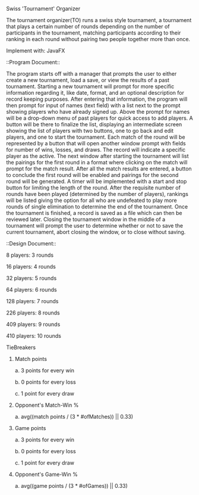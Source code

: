 Swiss 'Tournament' Organizer

The tournament organizer(TO) runs a swiss style tournament, a tournament that
plays a certain number of rounds depending on the number of participants in the
tournament, matching participants according to their ranking in each round
without pairing two people together more than once.

Implement with: JavaFX


::Program Document::

The program starts off with a manager that prompts the user to either create a new tournament,
load a save, or view the results of a past tournament. Starting a new tournament will prompt for more 
specific information regarding it, like date, format, and an optional description for
record keeping purposes. After entering that information, the program will then prompt for
input of names (text field) with a list next to the prompt showing players who have already signed up.
Above the prompt for names will be a drop-down menu of past players for quick access to add players.
A button will be there to finalize the list, displaying an intermediate screen showing the list of 
players with two buttons, one to go back and edit players, and one to start the tournament.
Each match of the round will be represented by a button that will open another window prompt with 
fields for number of wins, losses, and draws. The record will indicate a specific player as the active. 
The next window after starting the tournament will list the pairings for the first round in a 
format where clicking on the match will prompt for the match result. After all the match results are 
entered, a button to conclude the first round will be enabled and pairings for the second round will 
be generated. A timer will be implemented with a start and stop button for limiting the length of the
round. After the requisite number of rounds have been played (determined by the number of 
players), rankings will be listed giving the option for all who are undefeated to play more rounds
of single elimination to determine the end of the tournament. Once the tournament is finished, a
record is saved as a file which can then be reviewed later. Closing the tournament window in the
middle of a tournament will prompt the user to determine whether or not to save the current tournament,
abort closing the window, or to close without saving. 


::Design Document::

  8 players:  3 rounds

 16 players:  4 rounds

 32 players:  5 rounds

 64 players:  6 rounds

128 players:  7 rounds

226 players:  8 rounds

409 players:  9 rounds

410 players:  10 rounds


TieBreakers

1. Match points

	a. 3 points for every win

	b. 0 points for every loss

	c. 1 point for every draw

2. Opponent's Match-Win %

	a. avg((match points / (3 * #ofMatches)) || 0.33)

3. Game points

	a. 3 points for every win

	b. 0 points for every loss

	c. 1 point for every draw

4. Opponent's Game-Win %

	a. avg((game points / (3 * #ofGames)) || 0.33)
